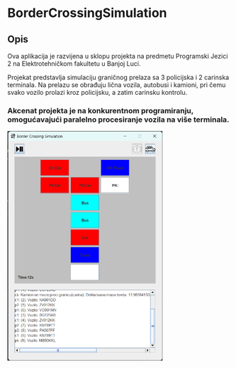 # BorderCrossingSimulation

## Opis

Ova aplikacija je razvijena u sklopu projekta na predmetu Programski Jezici 2 na Elektrotehničkom fakultetu u Banjoj Luci. 


Projekat predstavlja simulaciju graničnog prelaza sa 3 policijska i 2 carinska terminala. Na prelazu se obrađuju lična vozila, autobusi i kamioni, pri čemu svako vozilo prolazi kroz policijsku, a zatim carinsku kontrolu. 

### Akcenat projekta je na konkurentnom programiranju, omogućavajući paralelno procesiranje vozila na više terminala.

<img src="https://github.com/StefanMilakovic/PJ2-BorderCrossingSimulation/blob/main/BorderCrossingSimulation.png" alt="BorderCrossingSimulation" width="350">
